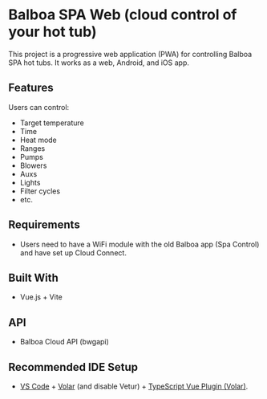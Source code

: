 # Balboa SPA Web (cloud control of your hot tub)

This project is a progressive web application (PWA) for controlling Balboa SPA hot tubs. It works as a web, Android, and iOS app.

## Features

Users can control:

- Target temperature
- Time
- Heat mode
- Ranges
- Pumps
- Blowers
- Auxs
- Lights
- Filter cycles
- etc.

## Requirements

- Users need to have a WiFi module with the old Balboa app (Spa Control) and have set up Cloud Connect.

## Built With

- Vue.js + Vite

## API

- Balboa Cloud API (bwgapi)

## Recommended IDE Setup

- [VS Code](https://code.visualstudio.com/) + [Volar](https://marketplace.visualstudio.com/items?itemName=Vue.volar) (and disable Vetur) + [TypeScript Vue Plugin (Volar)](https://marketplace.visualstudio.com/items?itemName=Vue.vscode-typescript-vue-plugin).
